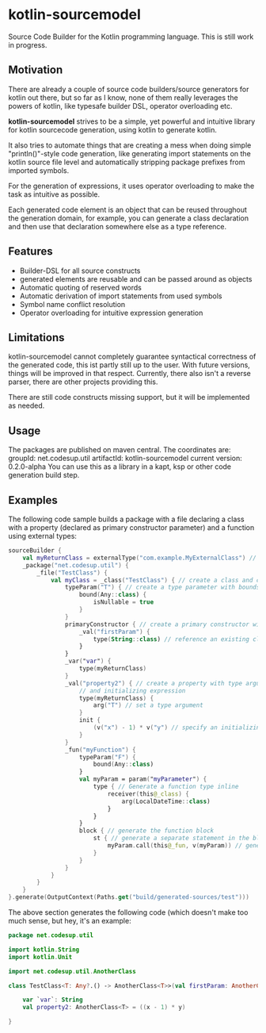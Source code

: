 # kotlin-sourcemodel
Source Code Builder for the Kotlin programming language.
This is still work in progress.

## Motivation
There are already a couple of source code builders/source generators for kotlin out there, but so far as I know, none of them really leverages the powers of kotlin, like typesafe builder DSL, operator overloading etc.

**kotlin-sourcemodel** strives to be a simple, yet powerful and intuitive library for kotlin sourcecode generation, using kotlin to generate kotlin.

It also tries to automate things that are creating a mess when doing
simple "println()"-style code generation, like generating import statements
on the kotlin source file level and automatically stripping package prefixes
from imported symbols.

For the generation of expressions, it uses operator overloading to make
the task as intuitive as possible.

Each generated code element is an object that can be reused throughout the
generation domain, for example, you can generate a class declaration and then
use that declaration somewhere else as a type reference.

## Features
 - Builder-DSL for all source constructs
 - generated elements are reusable and can be passed around as objects
 - Automatic quoting of reserved words
 - Automatic derivation of import statements from used symbols
 - Symbol name conflict resolution
 - Operator overloading for intuitive expression generation

## Limitations
kotlin-sourcemodel cannot completely guarantee syntactical correctness of the generated code,
this ist partly still up to the user. With future versions, things will be improved in that respect.
Currently, there also isn't a reverse parser,
there are other projects providing this.

There are still code constructs missing support, but it will be implemented as needed.

## Usage
The packages are published on maven central. The coordinates are:
groupId: net.codesup.util
artifactId: kotlin-sourcemodel
current version: 0.2.0-alpha
You can use this as a library in a kapt, ksp or other code generation build step.

## Examples
The following code sample builds a package with a file declaring a class with a property (declared as primary constructor parameter)
and a function using external types:
````kotlin
sourceBuilder {
    val myReturnClass = externalType("com.example.MyExternalClass") // reference a class by name
    _package("net.codesup.util") {
        _file("TestClass") {
            val myClass = _class("TestClass") { // create a class and capture it for further use
                typeParam("T") { // create a type parameter with bounds
                    bound(Any::class) {
                        isNullable = true
                    }
                }
                primaryConstructor { // create a primary constructor with parameter property
                    _val("firstParam") {
                        type(String::class) // reference an existing class on the classpath
                    }
                }
                _var("var") {
                    type(myReturnClass)
                }
                _val("property2") { // create a property with type argument
                    // and initializing expression
                    type(myReturnClass) {
                        arg("T") // set a type argument
                    }
                    init {
                        (v("x") - 1) * v("y") // specify an initializing expression, "v" creates a variable
                    }
                }
                _fun("myFunction") {
                    typeParam("F") {
                        bound(Any::class)
                    }
                    val myParam = param("myParameter") {
                        type { // Generate a function type inline
                            receiver(this@_class) {
                                arg(LocalDateTime::class)
                            }
                        }
                    }
                    block { // generate the function block
                        st { // generate a separate statement in the block
                            myParam.call(this@_fun, v(myParam)) // generate a recursive function call
                        }
                    }
                }
            }
        }
    }
}.generate(OutputContext(Paths.get("build/generated-sources/test")))
````

The above section generates the following code (which doesn't
make too much sense, but hey, it's an example:
```kotlin
package net.codesup.util

import kotlin.String
import kotlin.Unit

import net.codesup.util.AnotherClass

class TestClass<T: Any?.() -> AnotherClass<T>>(val firstParam: AnotherClass) {

    var `var`: String
    val property2: AnotherClass<T> = ((x - 1) * y)

}
```
